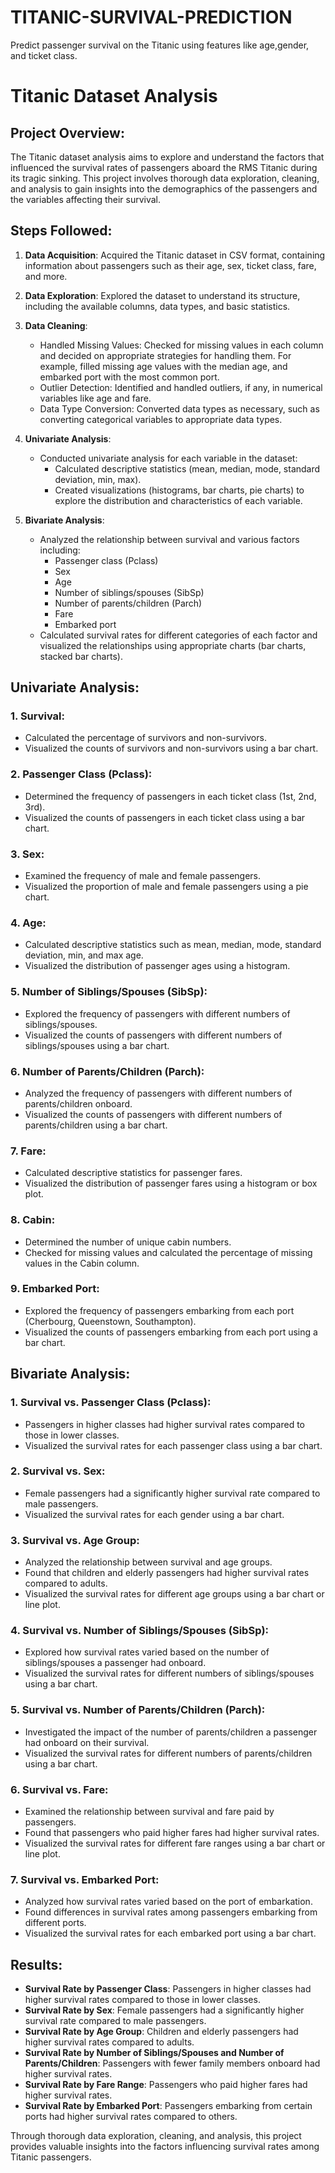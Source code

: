# TITANIC-SURVIVAL-PREDICTION
Predict passenger survival on the Titanic using features like age,gender, and ticket class.
# Titanic Dataset Analysis

## Project Overview:
The Titanic dataset analysis aims to explore and understand the factors that influenced the survival rates of passengers aboard the RMS Titanic during its tragic sinking. This project involves thorough data exploration, cleaning, and analysis to gain insights into the demographics of the passengers and the variables affecting their survival.

## Steps Followed:
1. **Data Acquisition**: Acquired the Titanic dataset in CSV format, containing information about passengers such as their age, sex, ticket class, fare, and more.

2. **Data Exploration**: Explored the dataset to understand its structure, including the available columns, data types, and basic statistics.

3. **Data Cleaning**:
   - Handled Missing Values: Checked for missing values in each column and decided on appropriate strategies for handling them. For example, filled missing age values with the median age, and embarked port with the most common port.
   - Outlier Detection: Identified and handled outliers, if any, in numerical variables like age and fare.
   - Data Type Conversion: Converted data types as necessary, such as converting categorical variables to appropriate data types.

4. **Univariate Analysis**:
   - Conducted univariate analysis for each variable in the dataset:
     - Calculated descriptive statistics (mean, median, mode, standard deviation, min, max).
     - Created visualizations (histograms, bar charts, pie charts) to explore the distribution and characteristics of each variable.

5. **Bivariate Analysis**:
   - Analyzed the relationship between survival and various factors including:
     - Passenger class (Pclass)
     - Sex
     - Age
     - Number of siblings/spouses (SibSp)
     - Number of parents/children (Parch)
     - Fare
     - Embarked port
   - Calculated survival rates for different categories of each factor and visualized the relationships using appropriate charts (bar charts, stacked bar charts).

## Univariate Analysis:

### 1. Survival:
- Calculated the percentage of survivors and non-survivors.
- Visualized the counts of survivors and non-survivors using a bar chart.

### 2. Passenger Class (Pclass):
- Determined the frequency of passengers in each ticket class (1st, 2nd, 3rd).
- Visualized the counts of passengers in each ticket class using a bar chart.

### 3. Sex:
- Examined the frequency of male and female passengers.
- Visualized the proportion of male and female passengers using a pie chart.

### 4. Age:
- Calculated descriptive statistics such as mean, median, mode, standard deviation, min, and max age.
- Visualized the distribution of passenger ages using a histogram.

### 5. Number of Siblings/Spouses (SibSp):
- Explored the frequency of passengers with different numbers of siblings/spouses.
- Visualized the counts of passengers with different numbers of siblings/spouses using a bar chart.

### 6. Number of Parents/Children (Parch):
- Analyzed the frequency of passengers with different numbers of parents/children onboard.
- Visualized the counts of passengers with different numbers of parents/children using a bar chart.

### 7. Fare:
- Calculated descriptive statistics for passenger fares.
- Visualized the distribution of passenger fares using a histogram or box plot.

### 8. Cabin:
- Determined the number of unique cabin numbers.
- Checked for missing values and calculated the percentage of missing values in the Cabin column.

### 9. Embarked Port:
- Explored the frequency of passengers embarking from each port (Cherbourg, Queenstown, Southampton).
- Visualized the counts of passengers embarking from each port using a bar chart.


## Bivariate Analysis:

### 1. Survival vs. Passenger Class (Pclass):
- Passengers in higher classes had higher survival rates compared to those in lower classes.
- Visualized the survival rates for each passenger class using a bar chart.

### 2. Survival vs. Sex:
- Female passengers had a significantly higher survival rate compared to male passengers.
- Visualized the survival rates for each gender using a bar chart.

### 3. Survival vs. Age Group:
- Analyzed the relationship between survival and age groups.
- Found that children and elderly passengers had higher survival rates compared to adults.
- Visualized the survival rates for different age groups using a bar chart or line plot.

### 4. Survival vs. Number of Siblings/Spouses (SibSp):
- Explored how survival rates varied based on the number of siblings/spouses a passenger had onboard.
- Visualized the survival rates for different numbers of siblings/spouses using a bar chart.

### 5. Survival vs. Number of Parents/Children (Parch):
- Investigated the impact of the number of parents/children a passenger had onboard on their survival.
- Visualized the survival rates for different numbers of parents/children using a bar chart.

### 6. Survival vs. Fare:
- Examined the relationship between survival and fare paid by passengers.
- Found that passengers who paid higher fares had higher survival rates.
- Visualized the survival rates for different fare ranges using a bar chart or line plot.

### 7. Survival vs. Embarked Port:
- Analyzed how survival rates varied based on the port of embarkation.
- Found differences in survival rates among passengers embarking from different ports.
- Visualized the survival rates for each embarked port using a bar chart.


## Results:
- **Survival Rate by Passenger Class**: Passengers in higher classes had higher survival rates compared to those in lower classes.
- **Survival Rate by Sex**: Female passengers had a significantly higher survival rate compared to male passengers.
- **Survival Rate by Age Group**: Children and elderly passengers had higher survival rates compared to adults.
- **Survival Rate by Number of Siblings/Spouses and Number of Parents/Children**: Passengers with fewer family members onboard had higher survival rates.
- **Survival Rate by Fare Range**: Passengers who paid higher fares had higher survival rates.
- **Survival Rate by Embarked Port**: Passengers embarking from certain ports had higher survival rates compared to others.

Through thorough data exploration, cleaning, and analysis, this project provides valuable insights into the factors influencing survival rates among Titanic passengers.
